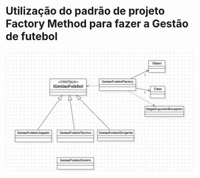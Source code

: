 # Utilização do padrão de projeto Factory Method para fazer a Gestão de futebol


![diagrama.png](src%2Fmain%2Fresources%2FDiagramaDeClasses%2Fdiagrama.png)